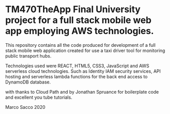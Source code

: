 # TM470TheApp Final University project for a full stack mobile web app employing AWS technologies.

This repository contains all the code produced for development of a full stack mobile web application created for use a taxi driver tool for monitoring public transport hubs. 

Technologies used were REACT, HTML5, CSS3, JavaScript and AWS serverless cloud technologies. Such as Identity IAM security services, API hosting and serverless lambda functions for the back end access to DynamoDB database.

with thanks to Cloud Path and by Jonathan Spruance for boilerplate code and excellent you tube tutorials.

Marco Sacco 2020
